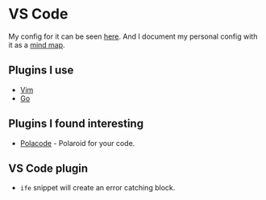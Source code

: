 # VS Code
My config for it can be seen [here](https://github.com/nikitavoloboev/dotfiles/tree/master/vscode). And I document my personal config with it as a [mind map](https://my.mindnode.com/5ukmvpTbcMdvWrkuxrqi5LMUbu6RhQs1LADydJAo#1092.4,-572.7,3).

## Plugins I use
- [Vim](https://github.com/VSCodeVim/Vim)
- [Go](https://github.com/Microsoft/vscode-go)

## Plugins I found interesting
- [Polacode](https://github.com/octref/polacode) - Polaroid for your code.

## VS Code plugin
- `ife` snippet will create an error catching block.